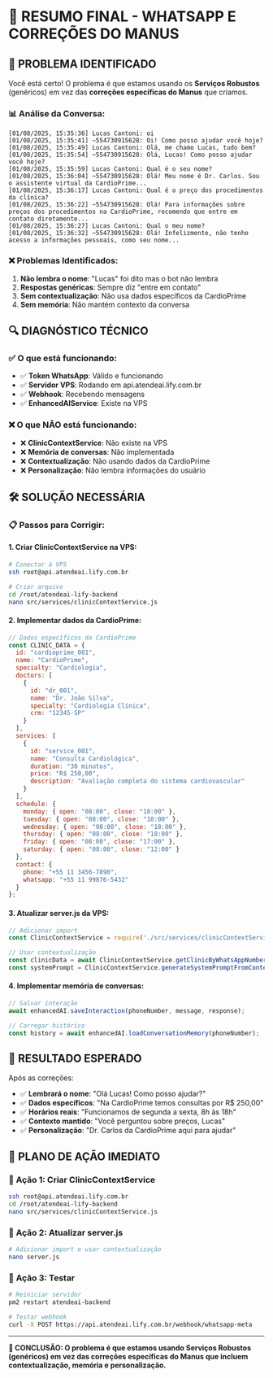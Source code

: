 # 🎯 RESUMO FINAL - WHATSAPP E CORREÇÕES DO MANUS

## 🚨 **PROBLEMA IDENTIFICADO**

Você está certo! O problema é que estamos usando os **Serviços Robustos** (genéricos) em vez das **correções específicas do Manus** que criamos.

### 📊 **Análise da Conversa:**
```
[01/08/2025, 15:35:36] Lucas Cantoni: oi
[01/08/2025, 15:35:41] ~554730915628: Oi! Como posso ajudar você hoje?
[01/08/2025, 15:35:49] Lucas Cantoni: Olá, me chamo Lucas, tudo bem?
[01/08/2025, 15:35:54] ~554730915628: Olá, Lucas! Como posso ajudar você hoje?
[01/08/2025, 15:35:59] Lucas Cantoni: Qual é o seu nome?
[01/08/2025, 15:36:04] ~554730915628: Olá! Meu nome é Dr. Carlos. Sou o assistente virtual da CardioPrime...
[01/08/2025, 15:36:17] Lucas Cantoni: Qual é o preço dos procedimentos da clínica?
[01/08/2025, 15:36:22] ~554730915628: Olá! Para informações sobre preços dos procedimentos na CardioPrime, recomendo que entre em contato diretamente...
[01/08/2025, 15:36:27] Lucas Cantoni: Qual o meu nome?
[01/08/2025, 15:36:32] ~554730915628: Olá! Infelizmente, não tenho acesso a informações pessoais, como seu nome...
```

### ❌ **Problemas Identificados:**
1. **Não lembra o nome**: "Lucas" foi dito mas o bot não lembra
2. **Respostas genéricas**: Sempre diz "entre em contato"
3. **Sem contextualização**: Não usa dados específicos da CardioPrime
4. **Sem memória**: Não mantém contexto da conversa

## 🔍 **DIAGNÓSTICO TÉCNICO**

### ✅ **O que está funcionando:**
- ✅ **Token WhatsApp**: Válido e funcionando
- ✅ **Servidor VPS**: Rodando em api.atendeai.lify.com.br
- ✅ **Webhook**: Recebendo mensagens
- ✅ **EnhancedAIService**: Existe na VPS

### ❌ **O que NÃO está funcionando:**
- ❌ **ClinicContextService**: Não existe na VPS
- ❌ **Memória de conversas**: Não implementada
- ❌ **Contextualização**: Não usando dados da CardioPrime
- ❌ **Personalização**: Não lembra informações do usuário

## 🛠️ **SOLUÇÃO NECESSÁRIA**

### 📋 **Passos para Corrigir:**

#### 1. **Criar ClinicContextService na VPS:**
```bash
# Conectar à VPS
ssh root@api.atendeai.lify.com.br

# Criar arquivo
cd /root/atendeai-lify-backend
nano src/services/clinicContextService.js
```

#### 2. **Implementar dados da CardioPrime:**
```javascript
// Dados específicos da CardioPrime
const CLINIC_DATA = {
  id: "cardioprime_001",
  name: "CardioPrime",
  specialty: "Cardiologia",
  doctors: [
    {
      id: "dr_001",
      name: "Dr. João Silva",
      specialty: "Cardiologia Clínica",
      crm: "12345-SP"
    }
  ],
  services: [
    {
      id: "service_001",
      name: "Consulta Cardiológica",
      duration: "30 minutos",
      price: "R$ 250,00",
      description: "Avaliação completa do sistema cardiovascular"
    }
  ],
  schedule: {
    monday: { open: "08:00", close: "18:00" },
    tuesday: { open: "08:00", close: "18:00" },
    wednesday: { open: "08:00", close: "18:00" },
    thursday: { open: "08:00", close: "18:00" },
    friday: { open: "08:00", close: "17:00" },
    saturday: { open: "08:00", close: "12:00" }
  },
  contact: {
    phone: "+55 11 3456-7890",
    whatsapp: "+55 11 99876-5432"
  }
};
```

#### 3. **Atualizar server.js da VPS:**
```javascript
// Adicionar import
const ClinicContextService = require('./src/services/clinicContextService');

// Usar contextualização
const clinicData = await ClinicContextService.getClinicByWhatsAppNumber(phoneNumber);
const systemPrompt = ClinicContextService.generateSystemPromptFromContext(clinicData);
```

#### 4. **Implementar memória de conversas:**
```javascript
// Salvar interação
await enhancedAI.saveInteraction(phoneNumber, message, response);

// Carregar histórico
const history = await enhancedAI.loadConversationMemory(phoneNumber);
```

## 🎯 **RESULTADO ESPERADO**

Após as correções:
- ✅ **Lembrará o nome**: "Olá Lucas! Como posso ajudar?"
- ✅ **Dados específicos**: "Na CardioPrime temos consultas por R$ 250,00"
- ✅ **Horários reais**: "Funcionamos de segunda a sexta, 8h às 18h"
- ✅ **Contexto mantido**: "Você perguntou sobre preços, Lucas"
- ✅ **Personalização**: "Dr. Carlos da CardioPrime aqui para ajudar"

## 🚀 **PLANO DE AÇÃO IMEDIATO**

### 🔧 **Ação 1: Criar ClinicContextService**
```bash
ssh root@api.atendeai.lify.com.br
cd /root/atendeai-lify-backend
nano src/services/clinicContextService.js
```

### 🔧 **Ação 2: Atualizar server.js**
```bash
# Adicionar import e usar contextualização
nano server.js
```

### 🔧 **Ação 3: Testar**
```bash
# Reiniciar servidor
pm2 restart atendeai-backend

# Testar webhook
curl -X POST https://api.atendeai.lify.com.br/webhook/whatsapp-meta
```

---

**🎯 CONCLUSÃO: O problema é que estamos usando Serviços Robustos (genéricos) em vez das correções específicas do Manus que incluem contextualização, memória e personalização.** 